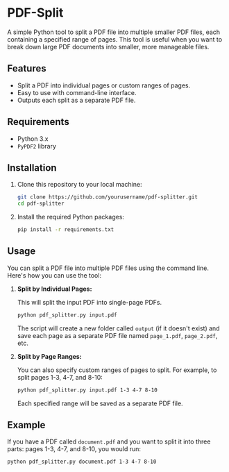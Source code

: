 # PDF-Split

A simple Python tool to split a PDF file into multiple smaller PDF files, each containing a specified range of pages. This tool is useful when you want to break down large PDF documents into smaller, more manageable files. 

## Features

- Split a PDF into individual pages or custom ranges of pages.
- Easy to use with command-line interface.
- Outputs each split as a separate PDF file.

## Requirements

- Python 3.x
- `PyPDF2` library

## Installation

1. Clone this repository to your local machine:

    ```bash
    git clone https://github.com/yourusername/pdf-splitter.git
    cd pdf-splitter
    ```

2. Install the required Python packages:

    ```bash
    pip install -r requirements.txt
    ```

## Usage

You can split a PDF file into multiple PDF files using the command line. Here's how you can use the tool:

1. **Split by Individual Pages:**

    This will split the input PDF into single-page PDFs.

    ```bash
    python pdf_splitter.py input.pdf
    ```

    The script will create a new folder called `output` (if it doesn't exist) and save each page as a separate PDF file named `page_1.pdf`, `page_2.pdf`, etc.

2. **Split by Page Ranges:**

    You can also specify custom ranges of pages to split. For example, to split pages 1-3, 4-7, and 8-10:

    ```bash
    python pdf_splitter.py input.pdf 1-3 4-7 8-10
    ```

    Each specified range will be saved as a separate PDF file.

## Example

If you have a PDF called `document.pdf` and you want to split it into three parts: pages 1-3, 4-7, and 8-10, you would run:

```bash
python pdf_splitter.py document.pdf 1-3 4-7 8-10
